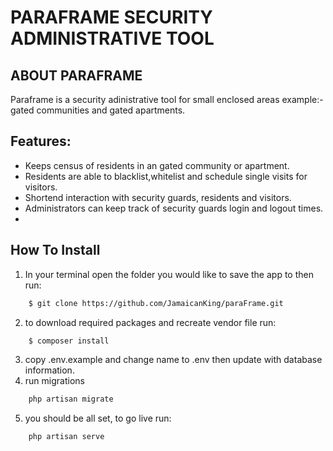 
# PARAFRAME SECURITY ADMINISTRATIVE TOOL
## ABOUT PARAFRAME

Paraframe is a security adinistrative tool for small enclosed areas example:- gated communities and gated apartments.

## Features:
* Keeps census of residents in an gated community or apartment.
* Residents are able to blacklist,whitelist and schedule single visits for visitors.
* Shortend interaction with security guards, residents  and visitors.
* Administrators can keep track of security guards login and logout times.
* 

## How To Install

1. In your terminal open the folder you would like to save the app to then run:
```bash
    $ git clone https://github.com/JamaicanKing/paraFrame.git
```
2. to download required packages and recreate vendor file run:
```bash
    $ composer install
```
3. copy .env.example and change name to .env then update with database information.
4. run migrations
```bash
    php artisan migrate
```
5. you should be all set, to go live run:
```bash
    php artisan serve
```